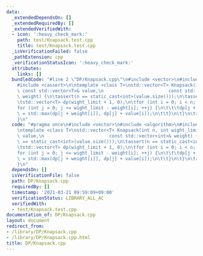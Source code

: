```yaml
---
data:
  _extendedDependsOn: []
  _extendedRequiredBy: []
  _extendedVerifiedWith:
  - icon: ':heavy_check_mark:'
    path: test/Knapsack.test.cpp
    title: test/Knapsack.test.cpp
  _isVerificationFailed: false
  _pathExtension: cpp
  _verificationStatusIcon: ':heavy_check_mark:'
  attributes:
    links: []
  bundledCode: "#line 2 \"DP/Knapsack.cpp\"\n#include <vector>\n#include <algorithm>\n\
    #include <cassert>\n\ntemplate <class T>\nstd::vector<T> Knapsack(int n, int wight_limit,\
    \ const std::vector<T>& value,\n                        const std::vector<int>&\
    \ weight) {\n\tassert(n == static_cast<int>(value.size()));\n\tassert(n == static_cast<int>(weight.size()));\n\
    \tstd::vector<T> dp(wight_limit + 1, 0);\n\tfor (int i = 0; i < n; ++i) {\n\t\t\
    for (int j = 0; j <= wight_limit - weight[i]; ++j) {\n\t\t\tdp[j + weight[i]]\
    \ = std::max(dp[j + weight[i]], dp[j] + value[i]);\n\t\t}\n\t}\n\treturn dp;\n\
    }\n"
  code: "#pragma once\n#include <vector>\n#include <algorithm>\n#include <cassert>\n\
    \ntemplate <class T>\nstd::vector<T> Knapsack(int n, int wight_limit, const std::vector<T>&\
    \ value,\n                        const std::vector<int>& weight) {\n\tassert(n\
    \ == static_cast<int>(value.size()));\n\tassert(n == static_cast<int>(weight.size()));\n\
    \tstd::vector<T> dp(wight_limit + 1, 0);\n\tfor (int i = 0; i < n; ++i) {\n\t\t\
    for (int j = 0; j <= wight_limit - weight[i]; ++j) {\n\t\t\tdp[j + weight[i]]\
    \ = std::max(dp[j + weight[i]], dp[j] + value[i]);\n\t\t}\n\t}\n\treturn dp;\n\
    }\n"
  dependsOn: []
  isVerificationFile: false
  path: DP/Knapsack.cpp
  requiredBy: []
  timestamp: '2021-03-21 09:59:09+09:00'
  verificationStatus: LIBRARY_ALL_AC
  verifiedWith:
  - test/Knapsack.test.cpp
documentation_of: DP/Knapsack.cpp
layout: document
redirect_from:
- /library/DP/Knapsack.cpp
- /library/DP/Knapsack.cpp.html
title: DP/Knapsack.cpp
---
```

